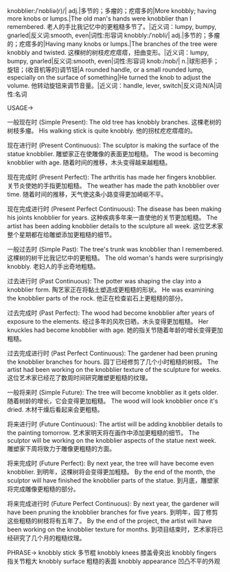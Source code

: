 knobblier:/ˈnɒbliə(r)/| adj.|多节的；多瘤的；疙瘩多的|More knobbly; having more knobs or lumps.|The old man's hands were knobblier than I remembered. 老人的手比我记忆中的更粗糙多节了。|近义词：lumpy, bumpy, gnarled|反义词:smooth, even|词性:形容词
knobbly:/ˈnɒbli/| adj.|多节的；多瘤的；疙瘩多的|Having many knobs or lumps.|The branches of the tree were knobbly and twisted.  这棵树的树枝疙疙瘩瘩，扭曲变形。|近义词：lumpy, bumpy, gnarled|反义词:smooth, even|词性:形容词
knob:/nɒb/| n.|球形把手；旋钮；(收音机等的)调节钮|A rounded handle, or a small rounded lump, especially on the surface of something|He turned the knob to adjust the volume. 他转动旋钮来调节音量。|近义词：handle, lever, switch|反义词:N/A|词性:名词


USAGE->

一般现在时 (Simple Present):
The old tree has knobbly branches. 这棵老树的树枝多瘤。
His walking stick is quite knobbly. 他的拐杖疙疙瘩瘩的。


现在进行时 (Present Continuous):
The sculptor is making the surface of the statue knobblier.  雕塑家正在使雕像的表面更加粗糙。
The wood is becoming knobblier with age.  随着时间的推移，木头变得越来越粗糙。


现在完成时 (Present Perfect):
The arthritis has made her fingers knobblier. 关节炎使她的手指更加粗糙。
The weather has made the path knobblier over time.  随着时间的推移，天气使这条小路变得更加崎岖不平。


现在完成进行时 (Present Perfect Continuous):
The disease has been making his joints knobblier for years.  这种疾病多年来一直使他的关节更加粗糙。
The artist has been adding knobblier details to the sculpture all week.  这位艺术家整个星期都在给雕塑添加更粗糙的细节。


一般过去时 (Simple Past):
The tree's trunk was knobblier than I remembered.  这棵树的树干比我记忆中的更粗糙。
The old woman's hands were surprisingly knobbly.  老妇人的手出奇地粗糙。


过去进行时 (Past Continuous):
The potter was shaping the clay into a knobblier form. 陶艺家正在将黏土塑造成更粗糙的形状。
He was examining the knobblier parts of the rock.  他正在检查岩石上更粗糙的部分。


过去完成时 (Past Perfect):
The wood had become knobblier after years of exposure to the elements.  经过多年的风吹日晒，木头变得更加粗糙。
Her knuckles had become knobblier with age.  她的指关节随着年龄的增长变得更加粗糙。


过去完成进行时 (Past Perfect Continuous):
The gardener had been pruning the knobblier branches for hours.  园丁已经修剪了几个小时粗糙的树枝。
The artist had been working on the knobblier texture of the sculpture for weeks.  这位艺术家已经花了数周时间研究雕塑更粗糙的纹理。



一般将来时 (Simple Future):
The tree will become knobblier as it gets older.  随着树龄的增长，它会变得更加粗糙。
The wood will look knobblier once it's dried.  木材干燥后看起来会更粗糙。


将来进行时 (Future Continuous):
The artist will be adding knobblier details to the painting tomorrow.  艺术家明天将在画作中添加更粗糙的细节。
The sculptor will be working on the knobblier aspects of the statue next week.  雕塑家下周将致力于雕像更粗糙的方面。


将来完成时 (Future Perfect):
By next year, the tree will have become even knobblier.  到明年，这棵树将会变得更加粗糙。
By the end of the month, the sculptor will have finished the knobblier parts of the statue.  到月底，雕塑家将完成雕像更粗糙的部分。


将来完成进行时 (Future Perfect Continuous):
By next year, the gardener will have been pruning the knobblier branches for five years. 到明年，园丁修剪这些粗糙的树枝将有五年了。
By the end of the project, the artist will have been working on the knobblier texture for months. 到项目结束时，艺术家将已经研究了几个月的粗糙纹理。


PHRASE->
knobbly stick 多节棍
knobbly knees 膝盖骨突出
knobbly fingers 指关节粗大
knobbly surface 粗糙的表面
knobbly appearance 凹凸不平的外观
